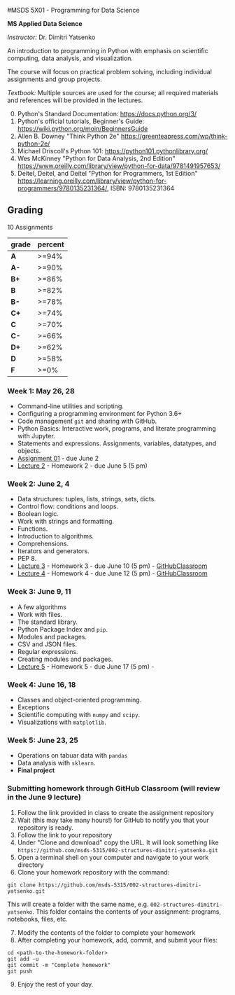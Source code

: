 #MSDS 5X01 - Programming for Data Science

**MS Applied Data Science**

*Instructor:* Dr. Dimitri Yatsenko 

An introduction to programming in Python with emphasis on scientific computing, data analysis, and visualization.

The course will focus on practical problem solving, including individual assignments and group projects.

*Textbook:* Multiple sources are used for the course; all required materials and references will be provided in the lectures.

 0. Python's Standard Documentation: https://docs.python.org/3/
 1. Python's official tutorials, Beginner's Guide: https://wiki.python.org/moin/BeginnersGuide
 2. Allen B. Downey "Think Python 2e" https://greenteapress.com/wp/think-python-2e/
 3. Michael Driscoll's Python 101: https://python101.pythonlibrary.org/
 4. Wes McKinney "Python for Data Analysis, 2nd Edition" https://www.oreilly.com/library/view/python-for-data/9781491957653/
 5. Deitel, Deitel, and Deitel "Python for Programmers, 1st Edition" https://learning.oreilly.com/library/view/python-for-programmers/9780135231364/,  ISBN: 9780135231364

## Grading 
10 Assignments

|grade| percent |
|---|---|
|**A** |>=94%|
|**A-**|>=90%|
|**B+**|>=86%|
|**B**|>=82%|
|**B-**|>=78%|
|**C+**|>=74%|
|**C**|>=70%|
|**C-**|>=66%|
|**D+**|>=62%|
|**D**|>=58%|
|**F**|>=0%|


### Week 1: May 26, 28

* Command-line utilities and scripting.
* Configuring a programming environment for Python 3.6+
* Code management `git` and sharing with GitHub.
* Python Basics: Interactive work, programs, and literate programming with Jupyter.
* Statements and expressions. Assignments, variables, datatypes, and objects.
* [Assignment 01](assignments/Set01.md) - due June 2
* [Lecture 2](notebooks/001-Expressions.ipynb) - Homework 2 - due June 5 (5 pm)

### Week 2: June 2, 4

* Data structures: tuples, lists, strings, sets, dicts.
* Control flow: conditions and loops.
* Boolean logic.
* Work with strings and formatting.
* Functions.
* Introduction to algorithms.
* Comprehensions.
* Iterators and generators.
* PEP 8.
* [Lecture 3](notebooks/002-Structures.ipynb) - Homework 3 - due June 10 (5 pm) - [GitHubClassroom](https://classroom.github.com/a/wctz10P_)
* [Lecture 4](notebooks/003-Functions.ipynb) - Homework 4 - due June 12 (5 pm) - [GitHubClassroom](https://classroom.github.com/a/HFVLo876)

### Week 3: June 9, 11

* A few algorithms
* Work with files.
* The standard library.
* Python Package Index and `pip`.
* Modules and packages.
* CSV and JSON files.
* Regular expressions.
* Creating modules and packages.
* [Lecture 5](notebooks/004-Files.ipynb) - Homework 5 - due June 17 (5 pm) - 

### Week 4: June 16, 18

* Classes and object-oriented programming.
* Exceptions
* Scientific computing with `numpy` and `scipy`.
* Visualizations with `matplotlib`.


### Week 5: June 23, 25

* Operations on tabuar data with `pandas`
* Data analysis with `sklearn`.
* **Final project**

### Submitting homework through GitHub Classroom (will review in the June 9 lecture)

1. Follow the link provided in class to create the assignment repository
2. Wait (this may take many hours!) for GitHub to notify you that your repository is ready.
3. Follow the link to your repository
4. Under "Clone and download"  copy the URL. It will look something like `https://github.com/msds-5315/002-structures-dimitri-yatsenko.git`
5. Open a terminal shell on your computer and navigate to your work directory
6. Clone your homework repository with the command:
```shell
git clone https://github.com/msds-5315/002-structures-dimitri-yatsenko.git
```
 This will create a folder with the same name, e.g. `002-structures-dimitri-yatsenko`. This folder contains the contents of your assignment: programs, notebooks, files, etc.

7. Modify the contents of the folder to complete your homework
8. After completing your homework, add, commit, and submit your files:
```shell
cd <path-to-the-homework-folder>
git add -u 
git commit -m "Complete homework"
git push
```
9. Enjoy the rest of your day.
